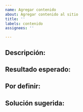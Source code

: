 ```yaml
---
name: Agregar contenido
about: Agregar contenido al sitio
title: ''
labels: contenido
assignees: ''

---
```


## Descripción:
<!-- Una descripción concisa y clara del contenido a agregar y el propósito [...] -->

## Resultado esperado:
<!-- Una descripción o lista de elementos o características que el contenido deberá incluir. -->

## Por definir:
<!-- Opcionalmente, si hay elementos o características que deberán definirse. -->

## Solución sugerida:
<!-- Una o más descripciones de elementos que podrían incluirse en el contenido. -->
